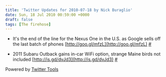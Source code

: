 ```yaml
---
title: 'Twitter Updates for 2010-07-18 by Nick Buraglio'
date: Sun, 18 Jul 2010 00:59:00 +0000
draft: false
tags: [The firehose]
---
```


  
*   It's the end of the line for the Nexus One in the U.S. as Google sells off the last batch of phones [http://goo.gl/mfzL](http://goo.gl/mfzL) [#](http://twitter.com/buraglio/statuses/18765829760)
  
*   2011 Subaru Outback gains in-car WiFi option, strange Maine birds not included [http://is.gd/dvJd3](http://is.gd/dvJd3) [#](http://twitter.com/buraglio/statuses/18766135361)
  

  

Powered by [Twitter Tools](http://alexking.org/projects/wordpress)